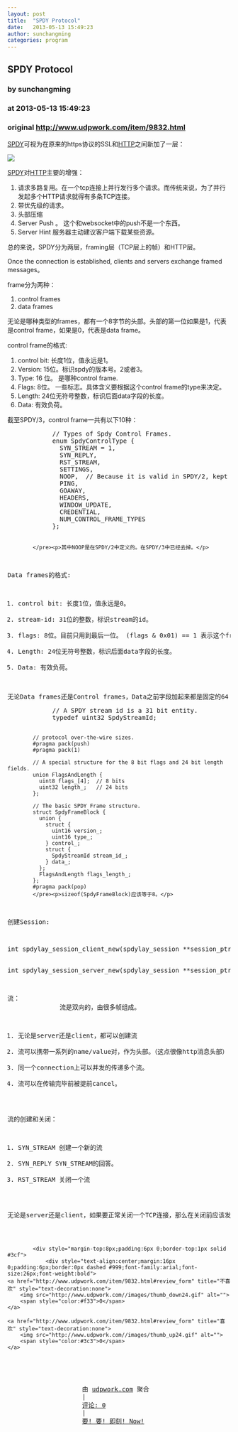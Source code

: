 ```yaml
---
layout: post
title:  "SPDY Protocol"
date:   2013-05-13 15:49:23
author: sunchangming
categories: program
---
```


## SPDY Protocol
### by sunchangming
### at 2013-05-13 15:49:23
### original <http://www.udpwork.com/item/9832.html>

<p><a href="http://dev.chromium.org/spdy/spdy-protocol/">SPDY</a>可视为在原来的https协议的SSL和<a href="http://tools.ietf.org/html/rfc2616">HTTP</a>之间新加了一层：</p>
<p><img src="http://blog.sunchangming.com//soarjOjSeS5hoFYvjtAnxCg.png"></p>
<p><a href="http://dev.chromium.org/spdy/spdy-protocol/">SPDY</a>对<a href="http://tools.ietf.org/html/rfc2616">HTTP</a>主要的增强：</p>
<ol><li>请求多路复用。在一个tcp连接上并行发行多个请求。而传统来说，为了并行发起多个HTTP请求就得有多条TCP连接。</li>
<li>带优先级的请求。</li>
<li>头部压缩</li>
<li>Server Push 。 这个和websocket中的push不是一个东西。</li>
<li>Server Hint 服务器主动建议客户端下载某些资源。</li>
</ol>
<p>总的来说，SPDY分为两层，framing层（TCP层上的帧）和HTTP层。</p>
<p>Once the connection is established, clients and servers exchange framed messages。</p>
<p>frame分为两种：</p>
<ol><li>control frames</li>
<li>data frames</li>
</ol>
<p>无论是哪种类型的frames，都有一个8字节的头部。头部的第一位如果是1，代表是control frame，如果是0，代表是data frame。</p>
<p>control frame的格式:</p>
<ol><li>control bit: 长度1位，值永远是1。</li>
<li>Version: 15位。标识spdy的版本号。2或者3。</li>
<li>Type: 16 位。 是哪种control frame.</li>
<li>Flags: 8位。 一些标志。具体含义要根据这个control frame的type来决定。</li>
<li>Length: 24位无符号整数，标识后面data字段的长度。</li>
<li>Data: 有效负荷。</li>
</ol>
<p>截至SPDY/3，control frame一共有以下10种：</p>
<pre>
			// Types of Spdy Control Frames.
			enum SpdyControlType {
			  SYN_STREAM = 1,
			  SYN_REPLY,
			  RST_STREAM,
			  SETTINGS,
			  NOOP,  // Because it is valid in SPDY/2, kept for identifiability/enum order.
			  PING,
			  GOAWAY,
			  HEADERS,
			  WINDOW_UPDATE,
			  CREDENTIAL,
			  NUM_CONTROL_FRAME_TYPES
			};

			</pre><p>其中NOOP是在SPDY/2中定义的。在SPDY/3中已经去掉。</p>
<p>Data frames的格式:</p>
<ol><li>control bit: 长度1位，值永远是0。</li>
<li>stream-id: 31位的整数，标识stream的id。</li>
<li>flags: 8位。目前只用到最后一位。 (flags &amp; 0x01) == 1 表示这个frame是当前流的最后一帧。</li>
<li>Length: 24位无符号整数，标识后面data字段的长度。</li>
<li>Data: 有效负荷。</li>
</ol>
无论Data frames还是Control frames，Data之前字段加起来都是固定的64 bits。所以可以用这样的C struct表示一个frame的头部（不含Data部分)<pre>
			// A SPDY stream id is a 31 bit entity.
			typedef uint32 SpdyStreamId;

			// protocol over-the-wire sizes.
			#pragma pack(push)
			#pragma pack(1)

			// A special structure for the 8 bit flags and 24 bit length fields.
			union FlagsAndLength {
			  uint8 flags_[4];  // 8 bits
			  uint32 length_;   // 24 bits
			};

			// The basic SPDY Frame structure.
			struct SpdyFrameBlock {
			  union {
			    struct {
			      uint16 version_;
			      uint16 type_;
			    } control_;
			    struct {
			      SpdyStreamId stream_id_;
			    } data_;
			  };
			  FlagsAndLength flags_length_;
			};
			#pragma pack(pop)
			</pre><p>sizeof(SpdyFrameBlock)应该等于8。</p>
<p>创建Session:</p>
<p>int spdylay_session_client_new(spdylay_session **session_ptr, uint16_t version, const spdylay_session_callbacks *callbacks, void *user_data);
<br>
int spdylay_session_server_new(spdylay_session **session_ptr, uint16_t version, const spdylay_session_callbacks *callbacks, void *user_data);</p>
<p>流：
			  流是双向的，由很多帧组成。</p>
<ol><li>无论是server还是client，都可以创建流</li>
<li>流可以携带一系列的name/value对，作为头部。（这点很像http消息头部）</li>
<li>同一个connection上可以并发的传递多个流。</li>
<li>流可以在传输完毕前被提前cancel。</li>
</ol>
<p>流的创建和关闭：</p>
<ol><li>SYN_STREAM 创建一个新的流</li>
<li>SYN_REPLY SYN_STREAM的回答。</li>
<li>RST_STREAM 关闭一个流</li>
</ol>
<p>无论是server还是client，如果要正常关闭一个TCP连接，那么在关闭前应该发送GOAWAY frame，</p>

			<div style="margin-top:8px;padding:6px 0;border-top:1px solid #3cf">
				<div style="text-align:center;margin:16px 0;padding:6px;border:0px dashed #999;font-family:arial;font-size:26px;font-weight:bold">
	<a href="http://www.udpwork.com/item/9832.html#review_form" title="不喜欢" style="text-decoration:none">
		<img src="http://www.udpwork.com//images/thumb_down24.gif" alt="">
		<span style="color:#f33">0</span>
	</a>
	   
	<a href="http://www.udpwork.com/item/9832.html#review_form" title="喜欢" style="text-decoration:none">
		<img src="http://www.udpwork.com//images/thumb_up24.gif" alt="">
		<span style="color:#3c3">0</span>
	</a>
</div>				<p>
					由 <a href="http://www.udpwork.com/">udpwork.com</a> 聚合
					|
					<a href="http://www.udpwork.com/item/9832.html#reviews">评论: 0</a>
					|
					<a href="http://www.jikenow.com/">要! 要! 即刻! Now!</a>
				</p>
			</div>